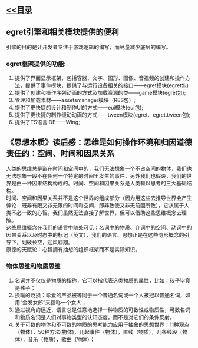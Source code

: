 
## [<<目录](https://github.com/snsart/blog/blob/master/README.md)

## egret引擎和相关模块提供的便利
引擎的目的是让开发者专注于游戏逻辑的编写，而尽量减少底层的编写。

### egret框架提供的功能:
1. 提供了界面显示框架，包括容器、文字、图形、图像、音视频的创建和操作方法，提供了事件模块，提供了与运行设备相关的接口——egret模块(egret包)
2. 提供了创建和操作序列动画的方式及加载资源的类——game模块(egret包);
3. 管理和加载素材——assetsmanager模块（RES包）;
4. 提供了更快捷的设计和制作UI的方式——eui模块(eui包);
5. 提供了更快捷的制作缓动动画的方式——tween模块(egret、egret.tween包);
6. 提供了TS语言IDE——Wing;

## 《思想本质》读后感：思维是如何操作环境和归因道德责任的：空间、时间和因果关系
人类的思维总是嵌在时间和空间中的，我们无法想象一个不占空间的物体，我们也无法想象一段不在任何一个特定的时间里发生的事件，另外我们也假设，我们的世界是由一种因果结构构成的。时间、空间和因果关系是人类赖以思考的三大基础结构。<br>
时间、空间和因果关系并不是这个世界的组成部分（因为用这些去推导世界会产生悖论：既非有限又非无限的时间和空间，即非致使又非无前因所致），它从属于人类不必一致的心智。我们虽然无法直接了解世界，但可以借助这些思维概念去理解。<br>
这些思维概念在我们的语言中随处可见：名词中的物质、介词中的空间、动词中的因果关系以及时态中的标记（英文），我们的语言、思想正是在这些隐形概念的引导下，划破长空，迎风翱翔。<br>
康德的天赋论：心智拥有抽想的组织框架而不是实际知识。

### 物体思维和物质思维
1. 名词并不仅仅是物质的指称，它可以指代表这类物质的属性，比如：孩子毕竟是孩子；
2. 换喻的贬损：珍爱的产品被等同于一个普通名词或一个人被冠以普通名词，如用“金发女郎”来指称一个女人；
3. 通过视角的远近，语言总是任意地选择一种物质的可数性或物质性，可数名词和物质名词是人们对事物类型的认知态度，而不是对它们的条件反射。
4. 关于可数的物体和不可数的物质的思考能力应用于抽象的思想世界：11种观点（物体），50种方法(物体)，几起事件（物体），直线（物质），几条线段（物体），音乐（物质），歌曲（物体）；
